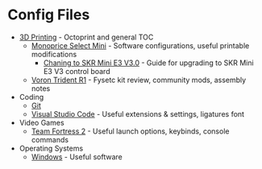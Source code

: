 # Config Files

* [3D Printing](./3D_Printing/readme.md) - Octoprint and general TOC
  * [Monoprice Select Mini](./3D_Printing/Monoprice_Select_Mini/readme.md) - Software configurations, useful printable modifications
    * [Chaning to SKR Mini E3 V3.0](3D_Printing/Monoprice_Select_Mini/skr_mini_e3_v3.md) - Guide for upgrading to SKR Mini E3 V3 control board
  * [Voron Trident R1](./3D_Printing/Voron_Trident_R1/readme.md) - Fysetc kit review, community mods, assembly notes
* Coding
  * [Git](./Coding/git/)
  * [Visual Studio Code](./Coding/VS_Code/) - Useful extensions & settings, ligatures font
* Video Games
  * [Team Fortress 2](./Vidya/TF2/) - Useful launch options, keybinds, console commands
* Operating Systems
  * [Windows](./Operating_Systems/Windows/) - Useful software
